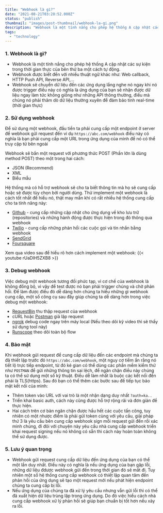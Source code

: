```yaml
---
title: "Webhook là gì?"
date: "2021-08-21T03:28:52.000Z"
status: "publish"
thumbnail: "images/post-thumbnail/webhook-la-gi.png"
description: "Webhook là một tính nắng cho phép hệ thống A cập nhật các sự kiện trong thời gian thực của bên thứ ba một cách tự động."
tags:
  - "technology"
---
```


### 1. Webhook là gì?

- Webhook là một tính nắng cho phép hệ thống A cập nhật các sự kiện trong thời gian thực của bên thứ ba một cách tự động.
- Webhook được biết đến với nhiều thuật ngữ khác như: Web callback, HTTP Push API, Reverse API,...
- Webhook sẽ chuyển dữ liệu đến các ứng dụng lắng nghe nó ngay khi nó được trigger điều này có nghĩa là ứng dụng của bạn sẽ nhận được dữ liệu ngay làm tức không giống như những API thông thường, điều mà chúng nó phải thăm dò dữ liệu thường xuyên để đảm bảo tính real-time (thời gian thực)

### 2. Sử dụng webhook

Để sử dụng một webhook, đầu tiền ta phải cung cấp một endpoint ở server để webhook gửi request đến ví dụ `https://abc.com/webhook` điều này có nghĩa là bạn phải cung cấp một URL trong ứng dụng của mình để nó có thể truy cập từ bên ngoài

Webhook sẽ bắn một request với phương thức POST (Phần lớn là dùng method POST) theo một trong hai cách:

- JSON (Recommend)
- XML
- Biểu mẫu

Hệ thống mà có hỗ trợ webhook sẽ cho ta biết thông tin mà họ sẽ cung cấp hoặc sẽ được tùy chọn bởi người dùng.
Thử implement một webhook là cách tốt nhất để hiểu nó, thật may mắn khi có rất nhiều hệ thống cung cấp cho ta tính năng này:

- [Github](https://github.com) - cung cấp những cập nhật cho ứng dụng về kho lưu trữ (repositories) và những hành động được thực hiện trong đó thông qua webhook
- [Twilio](https://www.twilio.com) - cung cấp những phản hồi các cuộc gọi và tin nhắn bằng webhook
- [SendGrid](https://sendgrid.com)
- [Foursquare](https://foursquare.com)

Xem qua video sau để hiểu rõ hơn cách implement một webhook:
{{< youtube rUaDIH5ZXB8 >}}

### 3. Debug webhook

Việc debug một webhook tương đối phức tạp, vì cơ chế của webhook là không đồng bộ, vì vậy để test được nó bạn phải trigger chúng và chờ phản hồi. Để làm được điều đó dễ dàng hơn chúng ta hiểu những gì webhook cung cấp, một số công cụ sau đây giúp chúng ta dễ dàng hơn trong việc debug một webhook:

- [RequestBin](https://requestbin.com) thu thập request của webhook
- cURL hoặc [Postman](https://postman.com) giả lập request
- [ngrok](https://ngrok.com) debug code ngay trên máy local (Nếu theo dõi kỹ video thì sẽ thấy sử dụng tool này)
- [Runscope](https://runscope.com) theo dõi toàn bộ flow

### 4. Bảo mật

Khi webhook gửi request để cung cấp dữ liệu đến các endpoint mà chúng ta đã thiết lập trước đó `https://abc.com/webhook`, một nguy cơ tiềm ẩn rằng nó tiết lộ trực tiếp endpoint, từ đó kẻ gian có thể dùng các phần mềm kiểm thử như `POSTMAN` để gửi những thông tin sai lệch, để ngăn chặn điều này chúng ta có thể sử dụng một số kỹ thuật. Điều dễ làm nhất là buộc các kết nối đến phải là TLS(https). Sau đó bạn có thể thêm các bước sau để tiếp tục bảo mật kết nối của mình:

- Thêm token vào URL với vai trò là một nhận dạng duy nhất `?auth=ka..`
- Triển khai basic auth, cách này cũng được hỗ trợ rộng rãi và đơn giản để thực hiện.
- Hai cách trên cơ bản ngăn chặn được hầu hết các cuộc tấn công, tuy nhiên có một nhược điểm là phải gửi token cùng với yêu cầu, giải pháp thứ 3 là yêu cầu bên cung cấp webhook sign mỗi request gửi đến rồi xác minh chúng, đi đôi với chuyện này yêu cầu nhà cung cấp webhook triển khai request signing nếu nó không có sẵn thì cách này hoàn toàn không thể sử dụng được.

### 5. Lưu ý quan trọng

- Webhook gửi request cung cấp dữ liệu đến ứng dụng của bạn có thể một lần duy nhất. Điều này có nghĩa là nếu ứng dụng của bạn gặp lỗi, những dữ liệu đdược webhook gửi đến trong thời gian đó sẽ mất đi. Tuy nhiên một số hệ thống cung cấp webhook có thiết lập quan tâm đến phản hồi của ứng dụng sẽ tạo một request mới nếu phát hiện endpoint chúng ta cung cấp bị lỗi.
- Nếu ứng dụng của chúng ta đã xử lý yêu cầu nhưng vẫn gửi lỗi thì có thể đã xuất hiện dữ liệu trùng lặp trong ứng dụng. Do đó việc hiểu cách nhà cung cấp webhook xử lý phản hồi sẽ giúp bạn chuẩn bị tốt hơn nếu xảy ra lỗi.
